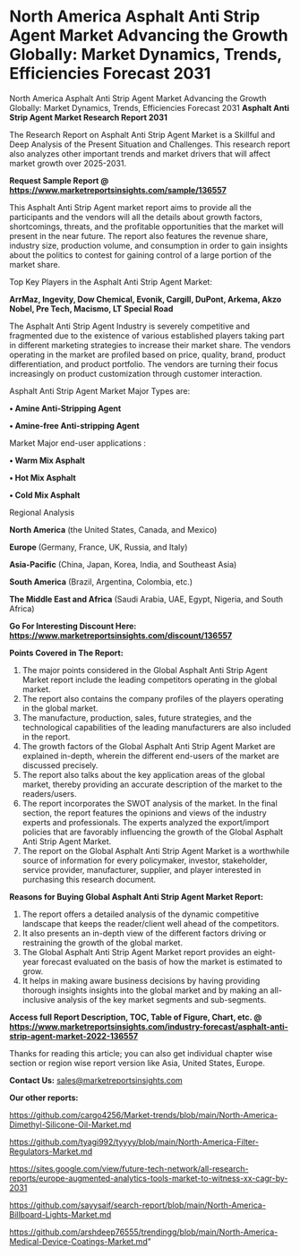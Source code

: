 # North America Asphalt Anti Strip Agent Market Advancing the Growth Globally: Market Dynamics, Trends, Efficiencies Forecast 2031
North America Asphalt Anti Strip Agent Market Advancing the Growth Globally: Market Dynamics, Trends, Efficiencies Forecast 2031
<strong>Asphalt Anti Strip Agent Market Research Report 2031</strong>

The Research Report on Asphalt Anti Strip Agent Market is a Skillful and Deep Analysis of the Present Situation and Challenges. This research report also analyzes other important trends and market drivers that will affect market growth over 2025-2031.

<strong>Request Sample Report @ <a href=https://www.marketreportsinsights.com/sample/136557>https://www.marketreportsinsights.com/sample/136557</a></strong>

This Asphalt Anti Strip Agent market report aims to provide all the participants and the vendors will all the details about growth factors, shortcomings, threats, and the profitable opportunities that the market will present in the near future. The report also features the revenue share, industry size, production volume, and consumption in order to gain insights about the politics to contest for gaining control of a large portion of the market share.

Top Key Players in the Asphalt Anti Strip Agent Market:

<strong>ArrMaz, Ingevity, Dow Chemical, Evonik, Cargill, DuPont, Arkema, Akzo Nobel, Pre Tech, Macismo, LT Special Road</strong>

The Asphalt Anti Strip Agent Industry is severely competitive and fragmented due to the existence of various established players taking part in different marketing strategies to increase their market share. The vendors operating in the market are profiled based on price, quality, brand, product differentiation, and product portfolio. The vendors are turning their focus increasingly on product customization through customer interaction.

Asphalt Anti Strip Agent Market Major Types are:

<strong>• Amine Anti-Stripping Agent

• Amine-free Anti-stripping Agent</strong>

Market Major end-user applications :

<strong>• Warm Mix Asphalt

• Hot Mix Asphalt

• Cold Mix Asphalt</strong>

Regional Analysis

</u><strong><b>North America</b></strong> (the United States, Canada, and Mexico)

<strong><b>Europe </b></strong>(Germany, France, UK, Russia, and Italy)

<strong><b>Asia-Pacific</b></strong> (China, Japan, Korea, India, and Southeast Asia)

<strong><b>South America</b></strong> (Brazil, Argentina, Colombia, etc.)

<strong><b>The Middle East and Africa</b></strong> (Saudi Arabia, UAE, Egypt, Nigeria, and South Africa)

<strong>Go For Interesting Discount Here: <a href=https://www.marketreportsinsights.com/discount/136557>https://www.marketreportsinsights.com/discount/136557</a></strong>

<strong>Points Covered in The Report:</strong>
<ol>
  <li>The major points considered in the Global Asphalt Anti Strip Agent Market report include the leading competitors operating in the global market.</li>
  <li>The report also contains the company profiles of the players operating in the global market.</li>
  <li>The manufacture, production, sales, future strategies, and the technological capabilities of the leading manufacturers are also included in the report.</li>
  <li>The growth factors of the Global Asphalt Anti Strip Agent Market are explained in-depth, wherein the different end-users of the market are discussed precisely.</li>
  <li>The report also talks about the key application areas of the global market, thereby providing an accurate description of the market to the readers/users.</li>
  <li>The report incorporates the SWOT analysis of the market. In the final section, the report features the opinions and views of the industry experts and professionals. The experts analyzed the export/import policies that are favorably influencing the growth of the Global Asphalt Anti Strip Agent Market.</li>
  <li>The report on the Global Asphalt Anti Strip Agent Market is a worthwhile source of information for every policymaker, investor, stakeholder, service provider, manufacturer, supplier, and player interested in purchasing this research document.</li>
</ol>
<strong>Reasons for Buying Global Asphalt Anti Strip Agent Market Report:</strong>

<ol>
  <li>The report offers a detailed analysis of the dynamic competitive landscape that keeps the reader/client well ahead of the competitors.</li>
  <li>It also presents an in-depth view of the different factors driving or restraining the growth of the global market.</li>
  <li>The Global Asphalt Anti Strip Agent Market report provides an eight-year forecast evaluated on the basis of how the market is estimated to grow.</li>
  <li>It helps in making aware business decisions by having providing thorough insights insights into the global market and by making an all-inclusive analysis of the key market segments and sub-segments.</li>
</ol>
<strong>Access full Report Description, TOC, Table of Figure, Chart, etc. @ <a href=https://www.marketreportsinsights.com/industry-forecast/asphalt-anti-strip-agent-market-2022-136557>https://www.marketreportsinsights.com/industry-forecast/asphalt-anti-strip-agent-market-2022-136557</a></strong>


Thanks for reading this article; you can also get individual chapter wise section or region wise report version like Asia, United States, Europe.

<strong>Contact Us:</strong>
sales@marketreportsinsights.com

<strong>Our other reports:</strong>

<a href=https://github.com/cargo4256/Market-trends/blob/main/North-America-Dimethyl-Silicone-Oil-Market.md>https://github.com/cargo4256/Market-trends/blob/main/North-America-Dimethyl-Silicone-Oil-Market.md</a>

<a href=https://github.com/tyagi992/tyyyy/blob/main/North-America-Filter-Regulators-Market.md>https://github.com/tyagi992/tyyyy/blob/main/North-America-Filter-Regulators-Market.md</a>

<a href=https://sites.google.com/view/future-tech-network/all-research-reports/europe-augmented-analytics-tools-market-to-witness-xx-cagr-by-2031>https://sites.google.com/view/future-tech-network/all-research-reports/europe-augmented-analytics-tools-market-to-witness-xx-cagr-by-2031</a>

<a href=https://github.com/sayysaif/search-report/blob/main/North-America-Billboard-Lights-Market.md>https://github.com/sayysaif/search-report/blob/main/North-America-Billboard-Lights-Market.md</a>

<a href=https://github.com/arshdeep76555/trendingg/blob/main/North-America-Medical-Device-Coatings-Market.md>https://github.com/arshdeep76555/trendingg/blob/main/North-America-Medical-Device-Coatings-Market.md</a>"
